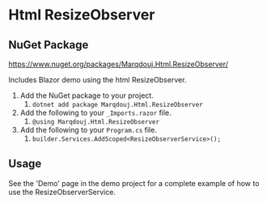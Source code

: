 # Html ResizeObserver

## NuGet Package
https://www.nuget.org/packages/Marqdouj.Html.ResizeObserver/

Includes Blazor demo using the html ResizeObserver.

1.	Add the NuGet package to your project.
	1. `dotnet add package Marqdouj.Html.ResizeObserver`
2. Add the following to your `_Imports.razor` file.
	1. `@using Marqdouj.Html.ResizeObserver`
3. Add the following to your `Program.cs` file.
	1. `builder.Services.AddScoped<ResizeObserverService>();`

## Usage
See the 'Demo' page in the demo project for a complete example of how to use the ResizeObserverService.

